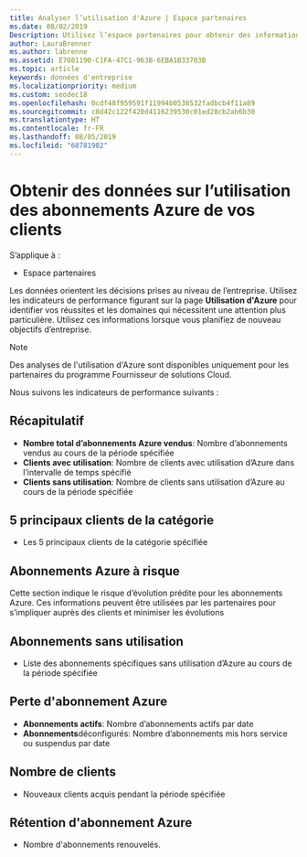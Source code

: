 ```yaml
---
title: Analyser l’utilisation d'Azure | Espace partenaires
ms.date: 08/02/2019
Description: Utilisez l’espace partenaires pour obtenir des informations sur l’utilisation des abonnements Azure de vos clients.
author: LauraBrenner
ms.author: labrenne
ms.assetid: E7081190-C1FA-47C1-963B-6EBA1B33703B
ms.topic: article
keywords: données d'entreprise
ms.localizationpriority: medium
ms.custom: seodec18
ms.openlocfilehash: 0cdf48f959591f11994b0538532fadbcb4f11a89
ms.sourcegitcommit: c8d42c122f420d4116239530c01ed28cb2ab6b30
ms.translationtype: HT
ms.contentlocale: fr-FR
ms.lasthandoff: 08/05/2019
ms.locfileid: "68781982"
---
```

# <a name="get-data-about-the-usage-of-your-customers-azure-subscriptions"></a>Obtenir des données sur l’utilisation des abonnements Azure de vos clients

S’applique à :

- Espace partenaires

Les données orientent les décisions prises au niveau de l’entreprise. Utilisez les indicateurs de performance figurant sur la page **Utilisation d'Azure** pour identifier vos réussites et les domaines qui nécessitent une attention plus particulière. Utilisez ces informations lorsque vous planifiez de nouveau objectifs d’entreprise.

> [!NOTE]
> Des analyses de l'utilisation d'Azure sont disponibles uniquement pour les partenaires du programme Fournisseur de solutions Cloud.

Nous suivons les indicateurs de performance suivants :

## <a name="summary"></a>Récapitulatif

- **Nombre total d’abonnements Azure vendus**: Nombre d’abonnements vendus au cours de la période spécifiée  
- **Clients avec utilisation**: Nombre de clients avec utilisation d’Azure dans l’intervalle de temps spécifié  
- **Clients sans utilisation**: Nombre de clients sans utilisation d’Azure au cours de la période spécifiée  

## <a name="top-5-customers-in-category"></a>5 principaux clients de la catégorie

- Les 5 principaux clients de la catégorie spécifiée  

## <a name="azure-subscriptions-at-risk"></a>Abonnements Azure à risque

Cette section indique le risque d’évolution prédite pour les abonnements Azure. Ces informations peuvent être utilisées par les partenaires pour s’impliquer auprès des clients et minimiser les évolutions

## <a name="subscriptions-without-usage"></a>Abonnements sans utilisation

- Liste des abonnements spécifiques sans utilisation d’Azure au cours de la période spécifiée  

## <a name="azure-subscription-churn"></a>Perte d'abonnement Azure

- **Abonnements actifs**: Nombre d’abonnements actifs par date  
- **Abonnements**déconfigurés: Nombre d’abonnements mis hors service ou suspendus par date  

## <a name="customer-count"></a>Nombre de clients

- Nouveaux clients acquis pendant la période spécifiée  

## <a name="azure-subscription-retention"></a>Rétention d'abonnement Azure

- Nombre d'abonnements renouvelés.
